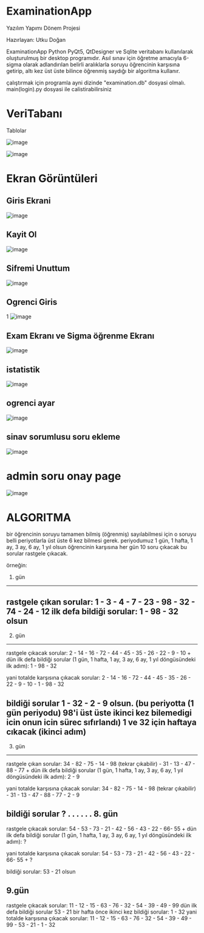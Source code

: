 # ExaminationApp
Yazılım Yapımı Dönem Projesi

Hazırlayan: Utku Doğan

ExaminationApp Python PyQt5, QtDesigner ve Sqlite veritabanı kullanılarak oluşturulmuş bir desktop programıdır. Asıl sınav için öğretme amacıyla 6-sigma olarak adlandırılan belirli aralıklarla soruyu öğrencinin karşısına getirip, altı kez üst üste bilince öğrenmiş saydığı bir algoritma kullanır.

çalıştırmak için programla ayni dizinde "examination.db" dosyasi olmalı. main(login).py dosyasi ile calistirabilirsiniz

# VeriTabanı

Tablolar

![image](https://user-images.githubusercontent.com/59983461/169146478-2f8986f7-fe68-47b8-9b6d-565ba3bee0fe.png)

![image](https://user-images.githubusercontent.com/59983461/169146542-900dd011-f017-446b-bf67-a26561b35610.png)


# Ekran Görüntüleri

## Giris Ekrani

![image](https://user-images.githubusercontent.com/59983461/169146894-80c1c9b3-55a1-4213-81dc-9189da84aed0.png)

## Kayit Ol 

![image](https://user-images.githubusercontent.com/59983461/169147007-286be57e-e383-486c-8e9d-160ecd4cb571.png)

## Sifremi Unuttum 

![image](https://user-images.githubusercontent.com/59983461/169147059-41559eaf-37f2-4a40-9e53-557da2d08d6c.png)

## Ogrenci Giris

1
![image](https://user-images.githubusercontent.com/59983461/169147208-3f0c3cea-648f-4e06-890a-85dcb433dd08.png)

## Exam Ekranı ve Sigma öğrenme Ekranı

![image](https://user-images.githubusercontent.com/59983461/169147319-93a0a738-2e4b-4b89-8677-fc931efad24e.png)

## istatistik

![image](https://user-images.githubusercontent.com/59983461/169147458-38aa4593-1095-46f6-9fc0-8a9dcb713418.png)

## ogrenci ayar

![image](https://user-images.githubusercontent.com/59983461/169147519-7e5c384d-5a6d-432d-94da-96d7e7f2475d.png)

## sinav sorumlusu soru ekleme

![image](https://user-images.githubusercontent.com/59983461/169147715-f91b335d-63da-4e4c-bb0c-8154dae03517.png)

# admin soru onay page

![image](https://user-images.githubusercontent.com/59983461/169147759-c6af5cba-62aa-4f70-8972-dac30dfff52f.png)



# ALGORITMA

bir öğrencinin soruyu tamamen bilmiş (öğrenmiş) sayılabilmesi için o soruyu belli periyotlarla üst üste 6 kez bilmesi gerek.
periyodumuz 1 gün, 1 hafta, 1 ay, 3 ay, 6 ay, 1 yıl olsun 
öğrencinin karşısına her gün 10 soru çıkacak bu sorular rastgele çıkacak. 

örneğin:


1. gün
-------------------------------------------------------------------------------------------
rastgele çıkan sorular: 1 - 3 - 4 - 7 - 23 - 98 - 32 - 74 - 24 - 12 
ilk defa bildiği sorular: 1 - 98 - 32 olsun 
-------------------------------------------------------------------------------------------


2. gün 
-------------------------------------------------------------------------------------------

rastgele çıkacak sorular: 2 - 14 - 16 - 72 - 44 - 45 - 35 - 26 - 22 - 9 - 10
+
dün ilk defa bildiği sorular (1 gün, 1 hafta, 1 ay, 3 ay, 6 ay, 1 yıl döngüsündeki ilk adım): 1 - 98 - 32

yani totalde karşısına çıkacak sorular: 2 - 14 - 16 - 72 - 44 - 45 - 35 - 26 - 22 - 9 - 10 - 1 - 98 - 32

bildiği sorular 1 - 32 - 2 - 9 olsun. (bu periyotta (1 gün periyodu) 98'i üst üste ikinci kez bilemedigi icin onun icin sürec sıfırlandı) 1 ve 32 için haftaya cıkacak (ikinci adım)
-------------------------------------------------------------------------------------------


3. gün
-------------------------------------------------------------------------------------------
rastgele çıkan sorular: 34 - 82 - 75 - 14 - 98 (tekrar çıkabilir) - 31 - 13 - 47 - 88 - 77
+
dün ilk defa bildiği sorular (1 gün, 1 hafta, 1 ay, 3 ay, 6 ay, 1 yıl döngüsündeki ilk adım): 2 - 9

yani totalde karşısına çıkacak sorular: 34 - 82 - 75 - 14 - 98 (tekrar çıkabilir) - 31 - 13 - 47 - 88 - 77 - 2 - 9

bildiği sorular ?
.
.
.
.
.
.
8. gün
------------------------------------------------------------------------------------------
rastgele çıkacak sorular: 54 - 53 - 73 - 21 - 42 - 56 - 43 - 22 - 66- 55
+
dün ilk defa bildiği sorular (1 gün, 1 hafta, 1 ay, 3 ay, 6 ay, 1 yıl döngüsündeki ilk adım): ? 

yani totalde karşısına çıkacak sorular: 54 - 53 - 73 - 21 - 42 - 56 - 43 - 22 - 66- 55 + ? 

bildiği sorular: 53 - 21 olsun 


9.gün
------------------------------------------------------------------------------------------
rastgele çıkacak sorular: 11 - 12 - 15 - 63 - 76 - 32 - 54 - 39 - 49 - 99
dün ilk defa bildiği sorular 53 - 21
bir hafta önce ikinci kez bildiği sorular: 1 - 32 
yani totalde karşısına çıkacak sorular:  11 - 12 - 15 - 63 - 76 - 32 - 54 - 39 - 49 - 99 - 53 - 21 - 1 - 32 


